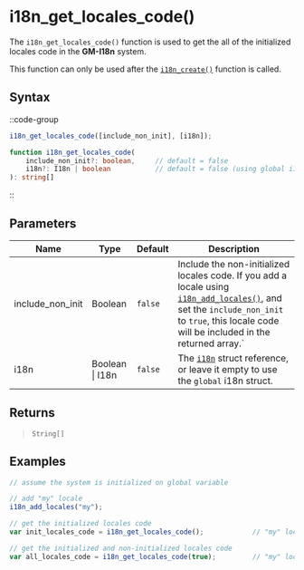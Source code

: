 # i18n_get_locales_code()

The `i18n_get_locales_code()` function is used to get the all of the initialized locales code in the **GM-I18n** system.

This function can only be used after the [`i18n_create()`](/v1/api-reference/functions/i18n-create) function is called.

## Syntax

::code-group
```js [Usage]
i18n_get_locales_code([include_non_init], [i18n]);
```

```ts [Signature]
function i18n_get_locales_code(
    include_non_init?: boolean,     // default = false
    i18n?: I18n | boolean           // default = false (using global i18n struct)
): string[]
```
::

## Parameters

| Name        | Type              | Default      | Description |
|-------------|-------------------|--------------|-------------|
| include_non_init | Boolean      | `false`      | Include the non-initialized locales code. If you add a locale using [`i18n_add_locales()`](/v1/api-reference/functions/i18n-add-locales), and set the `include_non_init` to `true`, this locale code will be included in the returned array.` |
| i18n        | Boolean \| I18n   | `false`      | The [`i18n`](/v1/api-reference/functions/i18n-create) struct reference, or leave it empty to use the `global` i18n struct. |

## Returns

> `String[]`

## Examples

```js [Create Event]
// assume the system is initialized on global variable

// add "my" locale
i18n_add_locales("my");

// get the initialized locales code
var init_locales_code = i18n_get_locales_code();            // "my" locale will not be included

// get the initialized and non-initialized locales code
var all_locales_code = i18n_get_locales_code(true);         // "my" locale will be included
```
